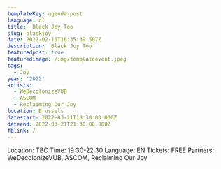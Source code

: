 ```yaml
---
templateKey: agenda-post
language: nl
title:  Black Joy Too
slug: blackjoy
date: 2022-02-15T16:35:39.507Z
description:  Black Joy Too
featuredpost: true
featuredimage: /img/templateevent.jpeg
tags:
  - Joy
year: '2022'
artists:
  - WeDecolonizeVUB
  - ASCOM
  - Reclaiming Our Joy
location: Brussels
datestart: 2022-03-21T18:30:00.000Z
dateend: 2022-03-21T21:30:00.000Z
fblink: /
---
```



Location: TBC
Time: 19:30-22:30
Language: EN
Tickets: FREE
Partners: WeDecolonizeVUB, ASCOM, Reclaiming Our Joy
